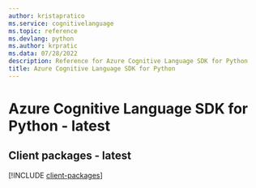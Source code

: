 ```yaml
---
author: kristapratico
ms.service: cognitivelanguage
ms.topic: reference
ms.devlang: python
ms.author: krpratic
ms.data: 07/28/2022
description: Reference for Azure Cognitive Language SDK for Python
title: Azure Cognitive Language SDK for Python
---
```

# Azure Cognitive Language SDK for Python - latest

## Client packages - latest
[!INCLUDE [client-packages](cognitive-language-client-index.md)]
